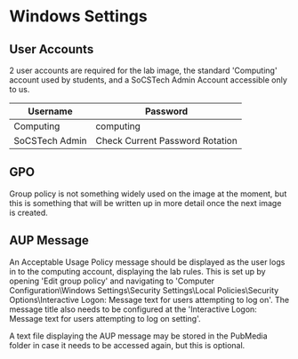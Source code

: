 # Windows Settings

## User Accounts

2 user accounts are required for the lab image, the standard 'Computing' account used by students, and a SoCSTech Admin Account accessible only to us.

| Username       | Password                        |
|----------------|---------------------------------|
| Computing      | computing                       |
| SoCSTech Admin | Check Current Password Rotation |

## GPO

Group policy is not something widely used on the image at the moment, but this is something that will be written up in more detail once the next image is created.

## AUP Message

An Acceptable Usage Policy message should be displayed as the user logs in to the computing account, displaying the lab 
rules. This is set up by opening 'Edit group policy' and navigating to 'Computer Configuration\Windows Settings\Security 
Settings\Local Policies\Security Options\Interactive Logon: Message text for users attempting to log on'. The message title
also needs to be configured at the 'Interactive Logon: Message text for users attempting to log on setting'.

A text file displaying the AUP message may be stored in the PubMedia folder in case it needs to be accessed again, but this is optional.